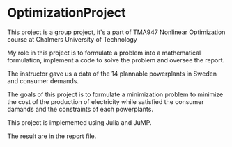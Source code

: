 # OptimizationProject

This project is a group project, it's a part of TMA947 Nonlinear Optimization course at Chalmers University of Technology

My role in this project is to formulate a problem into a mathematical formulation, implement a code to solve the problem and oversee the report.

The instructor gave us a data of the 14 plannable powerplants in Sweden and consumer demands.

The goals of this project is to formulate a minimization problem to minimize the cost of the production of electricity while satisfied the consumer damands and the constraints of each powerplants.

This project is implemented using Julia and JuMP. 

The result are in the report file.

